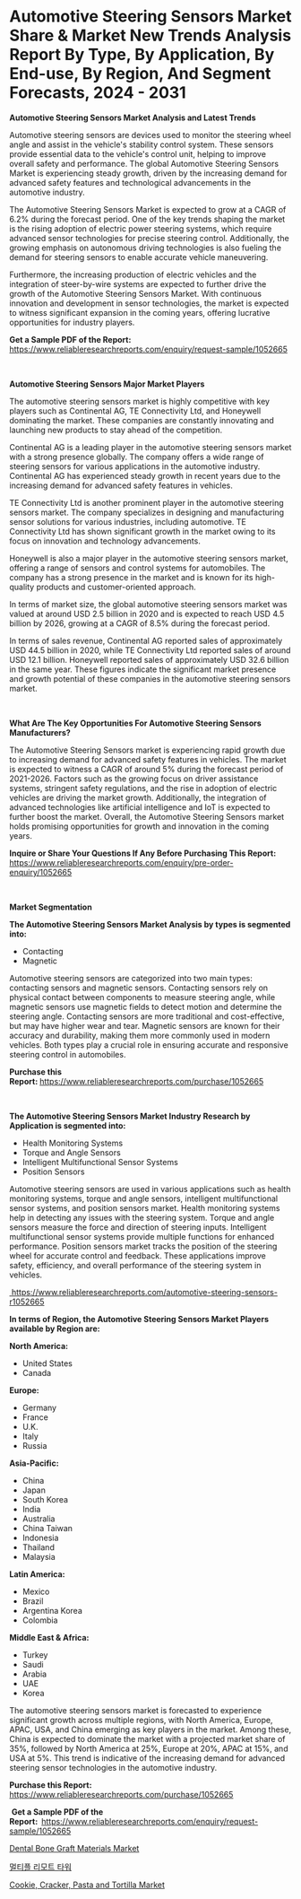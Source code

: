 <p><h1>Automotive Steering Sensors Market Share & Market New Trends Analysis Report By Type, By Application, By End-use, By Region, And Segment Forecasts, 2024 - 2031</h1></p><p><strong>Automotive Steering Sensors Market Analysis and Latest Trends</strong></p>
<p><p>Automotive steering sensors are devices used to monitor the steering wheel angle and assist in the vehicle's stability control system. These sensors provide essential data to the vehicle's control unit, helping to improve overall safety and performance. The global Automotive Steering Sensors Market is experiencing steady growth, driven by the increasing demand for advanced safety features and technological advancements in the automotive industry.</p><p>The Automotive Steering Sensors Market is expected to grow at a CAGR of 6.2% during the forecast period. One of the key trends shaping the market is the rising adoption of electric power steering systems, which require advanced sensor technologies for precise steering control. Additionally, the growing emphasis on autonomous driving technologies is also fueling the demand for steering sensors to enable accurate vehicle maneuvering.</p><p>Furthermore, the increasing production of electric vehicles and the integration of steer-by-wire systems are expected to further drive the growth of the Automotive Steering Sensors Market. With continuous innovation and development in sensor technologies, the market is expected to witness significant expansion in the coming years, offering lucrative opportunities for industry players.</p></p>
<p><strong>Get a Sample PDF of the Report:&nbsp;</strong> <a href="https://www.reliableresearchreports.com/enquiry/request-sample/1052665">https://www.reliableresearchreports.com/enquiry/request-sample/1052665</a></p>
<p>&nbsp;</p>
<p><strong>Automotive Steering Sensors Major Market Players</strong></p>
<p><p>The automotive steering sensors market is highly competitive with key players such as Continental AG, TE Connectivity Ltd, and Honeywell dominating the market. These companies are constantly innovating and launching new products to stay ahead of the competition.</p><p>Continental AG is a leading player in the automotive steering sensors market with a strong presence globally. The company offers a wide range of steering sensors for various applications in the automotive industry. Continental AG has experienced steady growth in recent years due to the increasing demand for advanced safety features in vehicles.</p><p>TE Connectivity Ltd is another prominent player in the automotive steering sensors market. The company specializes in designing and manufacturing sensor solutions for various industries, including automotive. TE Connectivity Ltd has shown significant growth in the market owing to its focus on innovation and technology advancements.</p><p>Honeywell is also a major player in the automotive steering sensors market, offering a range of sensors and control systems for automobiles. The company has a strong presence in the market and is known for its high-quality products and customer-oriented approach.</p><p>In terms of market size, the global automotive steering sensors market was valued at around USD 2.5 billion in 2020 and is expected to reach USD 4.5 billion by 2026, growing at a CAGR of 8.5% during the forecast period.</p><p>In terms of sales revenue, Continental AG reported sales of approximately USD 44.5 billion in 2020, while TE Connectivity Ltd reported sales of around USD 12.1 billion. Honeywell reported sales of approximately USD 32.6 billion in the same year. These figures indicate the significant market presence and growth potential of these companies in the automotive steering sensors market.</p></p>
<p>&nbsp;</p>
<p><strong>What Are The Key Opportunities For Automotive Steering Sensors Manufacturers?</strong></p>
<p><p>The Automotive Steering Sensors market is experiencing rapid growth due to increasing demand for advanced safety features in vehicles. The market is expected to witness a CAGR of around 5% during the forecast period of 2021-2026. Factors such as the growing focus on driver assistance systems, stringent safety regulations, and the rise in adoption of electric vehicles are driving the market growth. Additionally, the integration of advanced technologies like artificial intelligence and IoT is expected to further boost the market. Overall, the Automotive Steering Sensors market holds promising opportunities for growth and innovation in the coming years.</p></p>
<p><strong>Inquire or Share Your Questions If Any Before Purchasing This Report:</strong> <a href="https://www.reliableresearchreports.com/enquiry/pre-order-enquiry/1052665">https://www.reliableresearchreports.com/enquiry/pre-order-enquiry/1052665</a></p>
<p>&nbsp;</p>
<p><strong>Market Segmentation</strong></p>
<p><strong>The Automotive Steering Sensors Market Analysis by types is segmented into:</strong></p>
<p><ul><li>Contacting</li><li>Magnetic</li></ul></p>
<p><p>Automotive steering sensors are categorized into two main types: contacting sensors and magnetic sensors. Contacting sensors rely on physical contact between components to measure steering angle, while magnetic sensors use magnetic fields to detect motion and determine the steering angle. Contacting sensors are more traditional and cost-effective, but may have higher wear and tear. Magnetic sensors are known for their accuracy and durability, making them more commonly used in modern vehicles. Both types play a crucial role in ensuring accurate and responsive steering control in automobiles.</p></p>
<p><strong>Purchase this Report:&nbsp;</strong><a href="https://www.reliableresearchreports.com/purchase/1052665">https://www.reliableresearchreports.com/purchase/1052665</a></p>
<p>&nbsp;</p>
<p><strong>The Automotive Steering Sensors Market Industry Research by Application is segmented into:</strong></p>
<p><ul><li>Health Monitoring Systems</li><li>Torque and Angle Sensors</li><li>Intelligent Multifunctional Sensor Systems</li><li>Position Sensors</li></ul></p>
<p><p>Automotive steering sensors are used in various applications such as health monitoring systems, torque and angle sensors, intelligent multifunctional sensor systems, and position sensors market. Health monitoring systems help in detecting any issues with the steering system. Torque and angle sensors measure the force and direction of steering inputs. Intelligent multifunctional sensor systems provide multiple functions for enhanced performance. Position sensors market tracks the position of the steering wheel for accurate control and feedback. These applications improve safety, efficiency, and overall performance of the steering system in vehicles.</p></p>
<p><a href="https://www.reliableresearchreports.com/automotive-steering-sensors-r1052665">&nbsp;https://www.reliableresearchreports.com/automotive-steering-sensors-r1052665</a></p>
<p><strong>In terms of Region, the Automotive Steering Sensors Market Players available by Region are:</strong></p>
<p>
    <p> <strong> North America: </strong>
        <ul>
            <li>United States</li>
            <li>Canada</li>
        </ul>
        </p> 
    <p> <strong> Europe: </strong>
        <ul>
            <li>Germany</li>
            <li>France</li>
            <li>U.K.</li>
            <li>Italy</li>
            <li>Russia</li>
        </ul>
        </p> 
    <p> <strong> Asia-Pacific: </strong>
        <ul>
            <li>China</li>
            <li>Japan</li>
            <li>South Korea</li>
            <li>India</li>
            <li>Australia</li>
            <li>China Taiwan</li>
            <li>Indonesia</li>
            <li>Thailand</li>
            <li>Malaysia</li>
        </ul>
        </p> 
    <p> <strong> Latin America: </strong>
        <ul>
            <li>Mexico</li>
            <li>Brazil</li>
            <li>Argentina Korea</li>
            <li>Colombia</li>
        </ul>
        </p> 
    <p> <strong> Middle East & Africa: </strong>
        <ul>
            <li>Turkey</li>
            <li>Saudi</li>
            <li>Arabia</li>
            <li>UAE</li>
            <li>Korea</li>
        </ul>
    </p>
    </p>
<p><p>The automotive steering sensors market is forecasted to experience significant growth across multiple regions, with North America, Europe, APAC, USA, and China emerging as key players in the market. Among these, China is expected to dominate the market with a projected market share of 35%, followed by North America at 25%, Europe at 20%, APAC at 15%, and USA at 5%. This trend is indicative of the increasing demand for advanced steering sensor technologies in the automotive industry.</p></p>
<p><strong>Purchase this Report: </strong><a href="https://www.reliableresearchreports.com/purchase/1052665">https://www.reliableresearchreports.com/purchase/1052665</a></p>
<p>&nbsp;<strong>Get a Sample PDF of the Report:&nbsp;&nbsp;</strong><a href="https://www.reliableresearchreports.com/enquiry/request-sample/1052665">https://www.reliableresearchreports.com/enquiry/request-sample/1052665</a></p>
<p><strong></strong></p>
<p><p><a href="https://view.publitas.com/reportprime-1/dental-bone-graft-materials-market-analysis-and-sze-forecasted-for-period-from-2024-to-2031/">Dental Bone Graft Materials Market</a></p><p><a href="https://github.com/amuji413411/Market-Research-Report-List-1/blob/main/448411983270.md">멀티플 리모트 타워</a></p><p><a href="https://github.com/tamvrosiya/Market-Research-Report-List-4/blob/main/cookie-cracker-pasta-and-tortilla-market.md">Cookie, Cracker, Pasta and Tortilla Market</a></p></p>